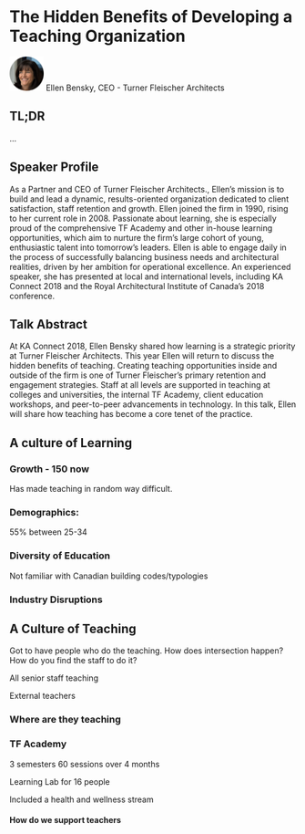 # The Hidden Benefits of Developing a Teaching Organization

<img src="../media/SpeakerHeadshot_08EllenBensky.png" width="60px">  
Ellen Bensky, CEO - Turner Fleischer Architects

## TL;DR
...

## Speaker Profile
As a Partner and CEO of Turner Fleischer Architects., Ellen’s mission is to build and lead a dynamic, results-oriented organization dedicated to client satisfaction, staff retention and growth. Ellen joined the firm in 1990, rising to her current role in 2008. Passionate about learning, she is especially proud of the comprehensive TF Academy and other in-house learning opportunities, which aim to nurture the firm’s large cohort of young, enthusiastic talent into tomorrow’s leaders. Ellen is able to engage daily in the process of successfully balancing business needs and architectural realities, driven by her ambition for operational excellence. An experienced speaker, she has presented at local and international levels, including KA Connect 2018 and the Royal Architectural Institute of Canada’s 2018 conference.

## Talk Abstract
At KA Connect 2018, Ellen Bensky shared how learning is a strategic priority at Turner Fleischer Architects. This year Ellen will return to discuss the hidden benefits of teaching. Creating teaching opportunities inside and outside of the firm is one of Turner Fleischer’s primary retention and engagement strategies. Staff at all levels are supported in teaching at colleges and universities, the internal TF Academy, client education workshops, and peer-to-peer advancements in technology. In this talk, Ellen will share how teaching has become a core tenet of the practice.

## A culture of Learning
### Growth - 150 now
Has made teaching in random way difficult.

### Demographics:
55% between 25-34

### Diversity of Education
Not familiar with Canadian building codes/typologies

### Industry Disruptions

## A Culture of Teaching
Got to have people who do the teaching. How does intersection happen? How do you find the staff to do it?

All senior staff teaching

External teachers

### Where are they teaching
### TF Academy
3 semesters
60 sessions over 4 months

Learning Lab for 16 people

Included a health and wellness stream

#### How do we support teachers

